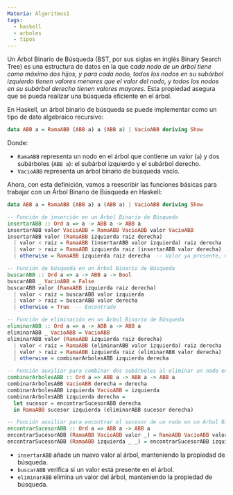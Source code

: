```yaml
---
Materia: Algoritmos1
tags:
  - haskell
  - arboles
  - tipos
---
```

Un Árbol Binario de Búsqueda (BST, por sus siglas en inglés Binary Search Tree) es una estructura de datos en la que c*ada nodo de un árbol tiene como máximo dos hijos, y para cada nodo, todos los nodos en su subárbol izquierdo tienen valores menores que el valor del nodo, y todos los nodos en su subárbol derecho tienen valores mayores.* Esta propiedad asegura que se pueda realizar una búsqueda eficiente en el árbol.

En Haskell, un árbol binario de búsqueda se puede implementar como un tipo de dato algebraico recursivo:
```haskell
data ABB a = RamaABB (ABB a) a (ABB a) | VacioABB deriving Show
```
Donde:
- `RamaABB` representa un nodo en el árbol que contiene un valor (`a`) y dos subárboles (`ABB a`): el subárbol izquierdo y el subárbol derecho.
- `VacioABB` representa un árbol binario de búsqueda vacío.

Ahora, con esta definición, vamos a reescribir las funciones básicas para trabajar con un Árbol Binario de Búsqueda en Haskell:
```haskell
data ABB a = RamaABB (ABB a) a (ABB a) | VacioABB deriving Show

-- Función de inserción en un Árbol Binario de Búsqueda
insertarABB :: Ord a => a -> ABB a -> ABB a
insertarABB valor VacioABB = RamaABB VacioABB valor VacioABB
insertarABB valor (RamaABB izquierda raiz derecha)
  | valor < raiz = RamaABB (insertarABB valor izquierda) raiz derecha
  | valor > raiz = RamaABB izquierda raiz (insertarABB valor derecha)
  | otherwise = RamaABB izquierda raiz derecha  -- Valor ya presente, no hacer nada

-- Función de búsqueda en un Árbol Binario de Búsqueda
buscarABB :: Ord a => a -> ABB a -> Bool
buscarABB _ VacioABB = False
buscarABB valor (RamaABB izquierda raiz derecha)
  | valor < raiz = buscarABB valor izquierda
  | valor > raiz = buscarABB valor derecha
  | otherwise = True  -- Encontrado

-- Función de eliminación en un Árbol Binario de Búsqueda
eliminarABB :: Ord a => a -> ABB a -> ABB a
eliminarABB _ VacioABB = VacioABB
eliminarABB valor (RamaABB izquierda raiz derecha)
  | valor < raiz = RamaABB (eliminarABB valor izquierda) raiz derecha
  | valor > raiz = RamaABB izquierda raiz (eliminarABB valor derecha)
  | otherwise = combinarArbolesABB izquierda derecha

-- Función auxiliar para combinar dos subárboles al eliminar un nodo en un Árbol Binario de Búsqueda
combinarArbolesABB :: Ord a => ABB a -> ABB a -> ABB a
combinarArbolesABB VacioABB derecha = derecha
combinarArbolesABB izquierda VacioABB = izquierda
combinarArbolesABB izquierda derecha =
  let sucesor = encontrarSucesorABB derecha
  in RamaABB sucesor izquierda (eliminarABB sucesor derecha)

-- Función auxiliar para encontrar el sucesor de un nodo en un Árbol Binario de Búsqueda
encontrarSucesorABB :: Ord a => ABB a -> ABB a
encontrarSucesorABB (RamaABB VacioABB valor _) = RamaABB VacioABB valor VacioABB
encontrarSucesorABB (RamaABB izquierda _ _) = encontrarSucesorABB izquierda
```

- `insertarABB` añade un nuevo valor al árbol, manteniendo la propiedad de búsqueda.
- `buscarABB` verifica si un valor está presente en el árbol.
- `eliminarABB` elimina un valor del árbol, manteniendo la propiedad de búsqueda.